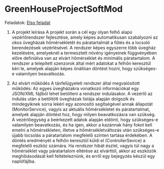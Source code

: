 # GreenHouseProjectSoftMod

Feladatok:
    <a href=#elso>Elso feladat</a>
    

1. <a name='elso'>A projekt leírása</a>
   A projekt során a cél egy olyan felhő alapú vezérlőrendszer fejlesztése, amely képes automatikusan
szabályozni az okos üvegházak hőmérsékletét és páratartalmát a fűtés és a locsoló berendezések
vezérlésével. A rendszer képes egyszerre több üvegház kezelésére, amelyeknél a termesztett növény
igényeinek függvényében előre definiálva van az elvárt hőmérséklet és minimális páratartalom. A
rendszer a telepített szenzorok által mért adatokat a felhőn keresztül kéri le, amelyek alapján képes
önállóan döntést hozni, hogy szükséges-e valamilyen beavatkozás.</p>

1. Az elvárt működés
A távfelügyeleti rendszer által megvalósított működés:
    Az egyes üvegházakra vonatkozó információkat egy JSON/XML fájlból lehet betölteni a
rendszer indulásakor.
    A vezérlő az indulás után a betöltött üvegházak listája alapján dolgozik és mindegyiknek sorra
lekéri egy azonosító segítségével annak állapotát (MonitorService), vagyis az aktuális
hőmérsékletet és páratartalmat, amelyek alapján döntést hoz, hogy milyen beavatkozásra van
szükség.
    A vezérlőegység a beérkezett adatok alapján eldönti, hogy szükséges-e valamilyen
beavatkozás, és ha igen, akkor a kazánnak hány fokot kell emelni a hőmérsékleten, illetve a
hőmérsékletváltozás után szükséges-e újabb locsolás a páratartalom megfelelő szinten tartása
érdekében. A döntés eredményét a felhőn keresztül küldi el (ControllerSevice) a megfelelő
eszköz számára.
    Ha rendszer hibát észlel, vagyis túl nagy a hőmérséklet vagy páratartalom eltérése az elvárttól,
akkor az eszközök meghibásodását kell feltételeznünk, és erről egy bejegyzés készül egy
naplófájlba.
